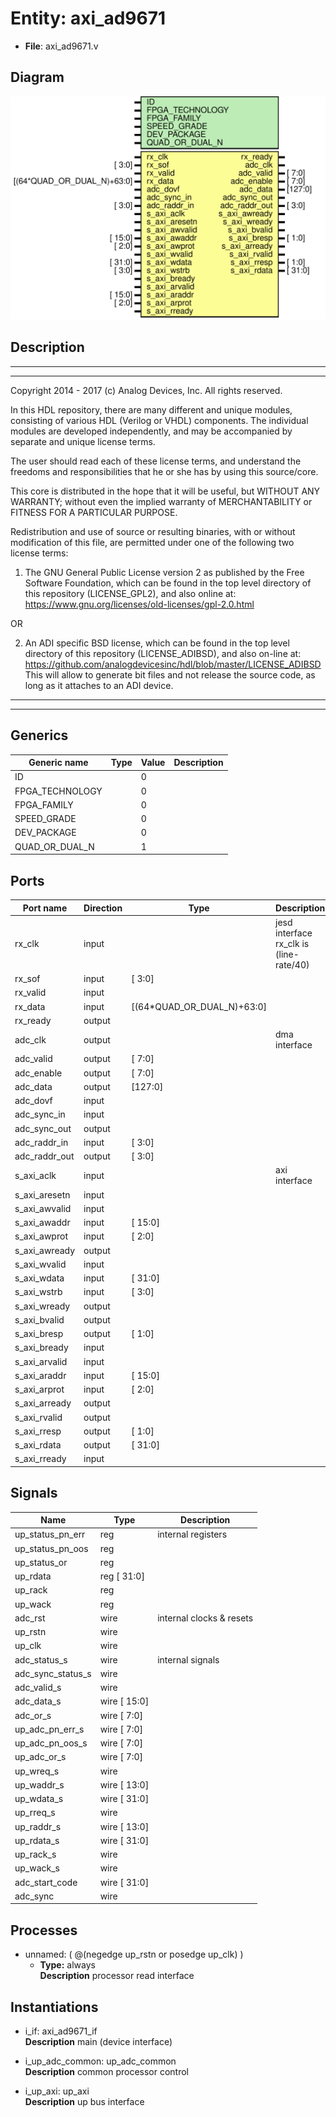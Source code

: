 # Entity: axi_ad9671

- **File**: axi_ad9671.v
## Diagram

![Diagram](axi_ad9671.svg "Diagram")
## Description

 ***************************************************************************
 ***************************************************************************
 Copyright 2014 - 2017 (c) Analog Devices, Inc. All rights reserved.

 In this HDL repository, there are many different and unique modules, consisting
 of various HDL (Verilog or VHDL) components. The individual modules are
 developed independently, and may be accompanied by separate and unique license
 terms.

 The user should read each of these license terms, and understand the
 freedoms and responsibilities that he or she has by using this source/core.

 This core is distributed in the hope that it will be useful, but WITHOUT ANY
 WARRANTY; without even the implied warranty of MERCHANTABILITY or FITNESS FOR
 A PARTICULAR PURPOSE.

 Redistribution and use of source or resulting binaries, with or without modification
 of this file, are permitted under one of the following two license terms:

   1. The GNU General Public License version 2 as published by the
      Free Software Foundation, which can be found in the top level directory
      of this repository (LICENSE_GPL2), and also online at:
      <https://www.gnu.org/licenses/old-licenses/gpl-2.0.html>

 OR

   2. An ADI specific BSD license, which can be found in the top level directory
      of this repository (LICENSE_ADIBSD), and also on-line at:
      https://github.com/analogdevicesinc/hdl/blob/master/LICENSE_ADIBSD
      This will allow to generate bit files and not release the source code,
      as long as it attaches to an ADI device.

 ***************************************************************************
 ***************************************************************************

## Generics

| Generic name    | Type | Value | Description |
| --------------- | ---- | ----- | ----------- |
| ID              |      | 0     |             |
| FPGA_TECHNOLOGY |      | 0     |             |
| FPGA_FAMILY     |      | 0     |             |
| SPEED_GRADE     |      | 0     |             |
| DEV_PACKAGE     |      | 0     |             |
| QUAD_OR_DUAL_N  |      | 1     |             |
## Ports

| Port name     | Direction | Type                       | Description                               |
| ------------- | --------- | -------------------------- | ----------------------------------------- |
| rx_clk        | input     |                            |  jesd interface rx_clk is (line-rate/40)  |
| rx_sof        | input     | [ 3:0]                     |                                           |
| rx_valid      | input     |                            |                                           |
| rx_data       | input     | [(64*QUAD_OR_DUAL_N)+63:0] |                                           |
| rx_ready      | output    |                            |                                           |
| adc_clk       | output    |                            |  dma interface                            |
| adc_valid     | output    | [ 7:0]                     |                                           |
| adc_enable    | output    | [ 7:0]                     |                                           |
| adc_data      | output    | [127:0]                    |                                           |
| adc_dovf      | input     |                            |                                           |
| adc_sync_in   | input     |                            |                                           |
| adc_sync_out  | output    |                            |                                           |
| adc_raddr_in  | input     | [ 3:0]                     |                                           |
| adc_raddr_out | output    | [ 3:0]                     |                                           |
| s_axi_aclk    | input     |                            |  axi interface                            |
| s_axi_aresetn | input     |                            |                                           |
| s_axi_awvalid | input     |                            |                                           |
| s_axi_awaddr  | input     | [ 15:0]                    |                                           |
| s_axi_awprot  | input     | [ 2:0]                     |                                           |
| s_axi_awready | output    |                            |                                           |
| s_axi_wvalid  | input     |                            |                                           |
| s_axi_wdata   | input     | [ 31:0]                    |                                           |
| s_axi_wstrb   | input     | [ 3:0]                     |                                           |
| s_axi_wready  | output    |                            |                                           |
| s_axi_bvalid  | output    |                            |                                           |
| s_axi_bresp   | output    | [ 1:0]                     |                                           |
| s_axi_bready  | input     |                            |                                           |
| s_axi_arvalid | input     |                            |                                           |
| s_axi_araddr  | input     | [ 15:0]                    |                                           |
| s_axi_arprot  | input     | [ 2:0]                     |                                           |
| s_axi_arready | output    |                            |                                           |
| s_axi_rvalid  | output    |                            |                                           |
| s_axi_rresp   | output    | [ 1:0]                     |                                           |
| s_axi_rdata   | output    | [ 31:0]                    |                                           |
| s_axi_rready  | input     |                            |                                           |
## Signals

| Name              | Type            | Description                |
| ----------------- | --------------- | -------------------------- |
| up_status_pn_err  | reg             |  internal registers        |
| up_status_pn_oos  | reg             |                            |
| up_status_or      | reg             |                            |
| up_rdata          | reg     [ 31:0] |                            |
| up_rack           | reg             |                            |
| up_wack           | reg             |                            |
| adc_rst           | wire            |  internal clocks & resets  |
| up_rstn           | wire            |                            |
| up_clk            | wire            |                            |
| adc_status_s      | wire            |  internal signals          |
| adc_sync_status_s | wire            |                            |
| adc_valid_s       | wire            |                            |
| adc_data_s        | wire [ 15:0]    |                            |
| adc_or_s          | wire [  7:0]    |                            |
| up_adc_pn_err_s   | wire [  7:0]    |                            |
| up_adc_pn_oos_s   | wire [  7:0]    |                            |
| up_adc_or_s       | wire [  7:0]    |                            |
| up_wreq_s         | wire            |                            |
| up_waddr_s        | wire [ 13:0]    |                            |
| up_wdata_s        | wire [ 31:0]    |                            |
| up_rreq_s         | wire            |                            |
| up_raddr_s        | wire [ 13:0]    |                            |
| up_rdata_s        | wire [ 31:0]    |                            |
| up_rack_s         | wire            |                            |
| up_wack_s         | wire            |                            |
| adc_start_code    | wire [ 31:0]    |                            |
| adc_sync          | wire            |                            |
## Processes
- unnamed: ( @(negedge up_rstn or posedge up_clk) )
  - **Type:** always
</br>**Description**
 processor read interface 
## Instantiations

- i_if: axi_ad9671_if
</br>**Description**
 main (device interface)

- i_up_adc_common: up_adc_common
</br>**Description**
 common processor control

- i_up_axi: up_axi
</br>**Description**
 up bus interface


